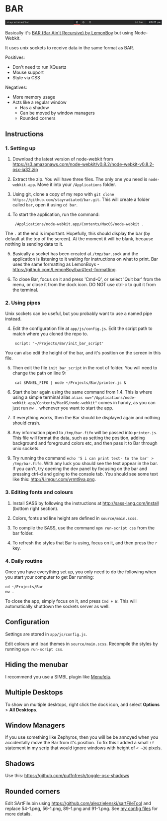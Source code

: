BAR
===

![BAR](image.png)

Basically it's [BAR (Bar Ain't Recursive) by LemonBoy](https://github.com/LemonBoy/bar) but using Node-Webkit.

It uses unix sockets to receive data in the same format as BAR.

Positives:

- Don't need to run XQuartz
- Mouse support
- Style via CSS

Negatives:

- More memory usage
- Acts like a regular window
  - Has a shadow
  - Can be moved by window managers
  - Rounded corners


## Instructions

### 1. Setting up

1. Download the latest version of node-webkit from https://s3.amazonaws.com/node-webkit/v0.8.2/node-webkit-v0.8.2-osx-ia32.zip

2. Extract the zip. You will have three files. The only one you need is `node-webkit.app`. Move it into your `/Applications` folder.

3. Using git, clone a copy of my repo with `git clone https://github.com/stayradiated/bar.git`. This will create a folder called `bar`, open it using `cd bar`.

4. To start the application, run the command:

        /Applications/node-webkit.app/Contents/MacOS/node-webkit .

  The `.` at the end is important. Hopefully, this should display the bar (by default at the top of the screen). At the moment it will be blank, because nothing is sending data to it.

5. Basically a socket has been created at `/tmp/bar.sock` and the application is listening to it waiting for instructions on what to print. Bar uses the same formatting as LemonBoys - https://github.com/LemonBoy/bar#text-formatting.

6. To close Bar, focus on it and press 'Cmd-Q', or select 'Quit bar' from the menu, or close it from the dock icon. DO NOT use ctrl-c to quit it from the terminal.

### 2. Using pipes

Unix sockets can be useful, but you probably want to use a named pipe instead.

4. Edit the configuration file at `app/js/config.js`. Edit the script path to match where you cloned the repo to.

        script: '~/Projects/Bar/init_bar_script'

  You can also edit the height of the bar, and it's position on the screen in this file.

5. Then edit the file `init_bar_script` in the root of folder. You will need to change the path on line 9:

        cat $PANEL_FIFO | node ~/Projects/Bar/printer.js &

8. Start the bar again using the same command from 1.4. This is where using a simple terminal alias `alias nw="/Applications/node-webkit.app/Contents/MacOS/node-webkit"` comes in handy, as you can just run `nw .` whenever you want to start the app.

9. If everything works, then the Bar should be displayed again and nothing should crash.

10. Any information piped to `/tmp/bar.fifo` will be passed into `printer.js`. This file will format the data, such as setting the position, adding background and foreground colors etc, and then pass it to Bar through unix sockets.

11. Try running the command `echo 'S i can print text- to the bar' > /tmp/bar.fifo`. With any luck you should see the text appear in the bar. If you can't, try opening the dev panel by focusing on the bar and pressing ctrl-d and going to the console tab. You should see some text like this: http://i.imgur.com/yrmt9va.png.

### 3. Editing fonts and colours

1. Install SASS by following the instructions at http://sass-lang.com/install (bottom right section).

2. Colors, fonts and line height are defined in `source/main.scss`.

4. To compile the SASS, use the command `npm run-script css` from the bar folder.

5. To refresh the styles that Bar is using, focus on it, and then press the `r` key.

### 4. Daily routine

Once you have everything set up, you only need to do the following when you
start your computer to get Bar running:

    cd ~/Projects/Bar
    nw .
    
To close the app, simply focus on it, and press `Cmd + W`. This will automatically shutdown the sockets server as well.

## Configuration

Settings are stored in `app/js/config.js`.

Edit colours and load themes in `source/main.scss`. Recompile the styles by running `npm run-script css`.

## Hiding the menubar

I recommend you use a SIMBL plugin like [Menufela](https://github.com/fjolnir/menufela).

## Multiple Desktops

To show on multiple desktops, right click the dock icon, and select **Options** > **All Desktops**.

## Window Managers

If you use something like Zephyros, then you will be be annoyed when you accidentally move the Bar from it's position. To fix this I added a small `if` statement in my scrip that would ignore windows with height of `< ~30` pixels.

## Shadows

Use this: https://github.com/puffnfresh/toggle-osx-shadows

## Rounded corners

Edit SArtFile.bin using https://github.com/alexzielenski/sartFileTool and replace 54-1.png, 56-1.png, 89-1.png and 91-1.png. See [my config files](https://github.com/stayradiated/dotfiles/tree/master/OS%20X%20Theme) for more details.
